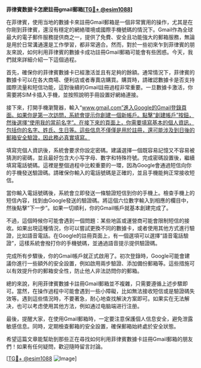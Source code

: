 **菲律賓数据卡怎麽註冊gmail郵箱[[TG💪+ @esim1088](https://t.me/s/esim1088)]**

在菲律賓，使用当地的數據卡來註冊Gmail郵箱是一個非常實用的操作，尤其是在你剛到菲律賓，還沒有穩定的網絡環境或國際手機號碼的情況下。Gmail作為全球最大的電子郵件服務提供商之一，提供了免費、安全且功能強大的郵箱服務，無論是用於日常溝通還是工作學習，都非常適合。然而，對於一些初來乍到菲律賓的朋友來說，如何利用菲律賓的數據卡成功註冊Gmail郵箱可能會有些困惑。今天，我們就來詳細介紹一下這個過程。

首先，確保你的菲律賓數據卡已經激活並且有足夠的餘額。通常情況下，菲律賓的數據卡可以在各大商場、便利店或者專賣店購買。購買時，請確認數據卡是否支持國際流量和短信功能，這對後續的Gmail註冊過程非常重要。一旦數據卡激活，你需要將SIM卡插入手機，並按照說明手冊設置好網絡連接。

接下來，打開手機瀏覽器，輸入“www.gmail.com”進入Google的Gmail登錄頁面。如果你是第一次訪問，系統會提示你創建一個新帳戶。點擊“創建帳戶”按鈕，然後選擇“使用我的當前名字”。在接下來的頁面上，你需要填寫基本的個人資訊，包括你的名字、姓氏、生日等。這些信息不僅僅是用於註冊，還可能涉及到日後的郵箱安全驗證，因此務必真實填寫。

填寫完個人資訊後，系統會要求你設定密碼。建議選擇一個既容易記憶又不容易被猜測的密碼，並且最好包含大小写字母、數字和特殊符號。完成密碼設置後，繼續填寫電話號碼。這裡是整個過程中比較重要的一環，因為Google會通過短信向你的手機發送驗證碼。請確保你輸入的電話號碼是正確的，並且手機能夠正常接收短信。

當你輸入電話號碼後，系統會立即發送一條驗證短信到你的手機上。檢查手機上的短信內容，找到由Google發送的驗證碼。將這個六位數字輸入到相應的欄目中，然後點擊“下一步”。如果一切順利，你的Gmail帳戶就基本創建完成了。

不過，這個時候你可能會遇到一個問題：某些地區或運營商可能會限制短信的接收。如果出現這種情況，你可以嘗試更換不同的數據卡，或者使用其他方式進行驗證，比如語音電話。在Google的註冊頁面上，有一個選項可以選擇“語音電話驗證”，這樣系統會撥打你的手機號碼，並通過語音提示提供驗證碼。

完成所有步驟後，你的Gmail帳戶就正式啟用了。初次登錄時，Google可能會建議你進行一些額外的安全設置，例如啟用兩步驗證、添加備份郵箱等。這些措施可以有效提升你的郵箱安全性，防止他人非法訪問你的郵箱。

總的來說，利用菲律賓數據卡註冊Gmail郵箱並不複雜，只需要遵循上述步驟即可。當然，在操作過程中可能會遇到一些小障礙，比如無法接收短信或是驗證碼失效等。遇到這些情況時，不要著急，耐心地查找解決方案即可。如果实在无法解决，也可以考虑使用其他方法，例如通过电脑端进行注册。

最後，提醒大家，在使用Gmail郵箱時，一定要注意保護個人信息安全，避免泄露敏感信息。同時，定期檢查郵箱的安全設置，確保郵箱始終處於安全狀態。

希望這篇文章能幫助到那些正在尋找如何利用菲律賓數據卡註冊Gmail郵箱的朋友們！如果有任何疑問，歡迎隨時留言討論。

[[TG💪+ @esim1088](https://t.me/s/esim1088) ![Image](https://i.postimg.cc/4NQfJmqS/Snipaste-2025-05-13-00-14-12.png)]